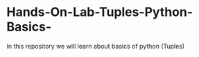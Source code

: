 # Hands-On-Lab-Tuples-Python-Basics-
In this repository we will learn about basics of python (Tuples)
